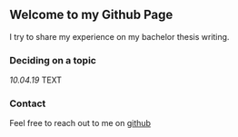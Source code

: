 ## Welcome to my Github Page

I try to share my experience on my bachelor thesis writing.

### Deciding on a topic
*10.04.19*
TEXT

### Contact

Feel free to reach out to me on [github](https://github.com/SYoy)

